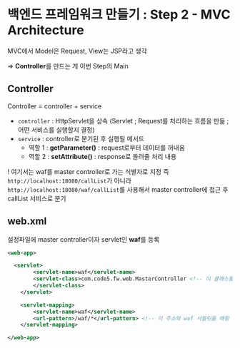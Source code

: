 # 백엔드 프레임워크 만들기 : Step 2 - MVC Architecture

MVC에서 Model은 Request, View는 JSP라고 생각

=> **Controller**를 만드는 게 이번 Step의 Main

## Controller

Controller = controller + service

- `controller` : HttpServlet을 상속 (Servlet ; Request를 처리하는 흐름을 만듦 ; 어떤 서비스를 실행할지 결정)
- `service` : controller로 분기된 후 실행될 메서드
  - 역할 1 : **getParameter()** : request로부터 데이터를 꺼내옴
  - 역할 2 : **setAttribute()** : response로 돌려줄 처리 내용

! 여기서는 waf를 master controller로 가는 식별자로 지정
즉 `http://localhost:18080/callList`가 아니라 `http://localhost:18080/waf/callList`를 사용해서 master controller에 접근 후 callList 서비스로 분기

## web.xml

설정파일에 master controller이자 servlet인 **waf**를 등록

```xml
<web-app>

  <servlet>
		<servlet-name>waf</servlet-name>
		<servlet-class>com.code5.fw.web.MasterController <!-- 이 클래스를 waf 서블릿으로 지정 -->
		</servlet-class>
	</servlet>

	<servlet-mapping>
		<servlet-name>waf</servlet-name>
		<url-pattern>/waf/*</url-pattern> <!-- 이 주소와 waf 서블릿을 매핑 -->
	</servlet-mapping>

</web-app>
```